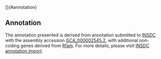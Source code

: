 []{#annotation}

Annotation
----------

The annotation presented is derived from annotation submitted to
[INSDC](http://www.insdc.org) with the assembly accession
[GCA\_000002545.2](http://www.ebi.ac.uk/ena/data/view/GCA_000002545.2),
with additional non-coding genes derived from
[Rfam](http://rfam.xfam.org/). For more details, please visit [INSDC
annotation
import](http://ensemblgenomes.org/info/data/insdc_annotation).
